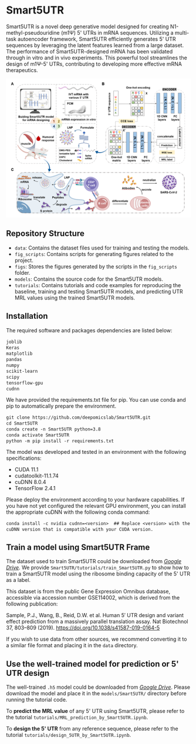 # Smart5UTR

Smart5UTR is a novel deep generative model designed for creating N1-methyl-pseudouridine (m1Ψ) 5' UTRs in mRNA sequences. Utilizing a multi-task autoencoder framework, Smart5UTR efficiently generates 5' UTR sequences by leveraging the latent features learned from a large dataset. The performance of Smart5UTR-designed mRNA has been validated through in vitro and in vivo experiments. This powerful tool streamlines the design of m1Ψ-5' UTRs, contributing to developing more effective mRNA therapeutics.

![image](https://github.com/deepomicslab/Smart5UTR/raw/main/figs/smart5utr-workflow.png)

## Repository Structure

- `data`: Contains the dataset files used for training and testing the models.
- `fig_scripts`: Contains scripts for generating figures related to the project.
- `figs`: Stores the figures generated by the scripts in the `fig_scripts` folder.
- `models`: Contains the source code for the Smart5UTR models.
- `tutorials`: Contains tutorials and code examples for reproducing the baseline, training and testing Smart5UTR models, and predicting UTR MRL values using the trained Smart5UTR models.

## Installation

The required software and packages dependencies are listed below:
```
joblib
Keras
matplotlib
pandas
numpy
scikit-learn
scipy
tensorflow-gpu
cudnn
```

We have provided the requirements.txt file for pip. You can use conda and pip to automatically prepare the environment.
```
git clone https://github.com/deepomicslab/Smart5UTR.git
cd Smart5UTR
conda create -n Smart5UTR python=3.8
conda activate Smart5UTR
python -m pip install -r requirements.txt
```

The model was developed and tested in an environment with the following specifications:

- CUDA 11.1
- cudatoolkit-11.1.74
- cuDNN 8.0.4
- TensorFlow 2.4.1

Please deploy the environment according to your hardware capabilities. If you have not yet configured the relevant GPU environment, you can install the appropriate cuDNN with the following conda command:

```
conda install -c nvidia cudnn=<version>  ## Replace <version> with the cuDNN version that is compatible with your CUDA version. 
```


## Train a model using Smart5UTR Frame

The dataset used to train Smart5UTR could be downloaded from [*Google Drive*](https://drive.google.com/drive/folders/1WBFdi0Nv15Epu3FJmOJFmKO5XoTxz1Q8?usp=share_link). We provide `Smart5UTR/tutorials/train_Smart5UTR.py` to show how to train a Smart5UTR model using the ribosome binding capacity of the 5' UTR as a label. 

This dataset is from the public Gene Expression Omnibus database, accessible via accession number GSE114002, which is derived from the following publication:

Sample, P.J., Wang, B., Reid, D.W. et al. Human 5′ UTR design and variant effect prediction from a massively parallel translation assay. Nat Biotechnol 37, 803–809 (2019). https://doi.org/10.1038/s41587-019-0164-5

If you wish to use data from other sources, we recommend converting it to a similar file format and placing it in the `data` directory.

## Use the well-trained model for prediction or 5' UTR design

The well-trained `.h5` model could be downloaded from [*Google Drive*](https://drive.google.com/drive/folders/1WBFdi0Nv15Epu3FJmOJFmKO5XoTxz1Q8?usp=share_link). Please download the model and place it in the `models/Smart5UTR/` directory before running the tutorial code. 

To **predict the MRL value** of any 5' UTR using Smart5UTR, please refer to the tutorial `tutorials/MRL_prediction_by_Smart5UTR.ipynb`.

To **design the 5' UTR** from any reference sequence, please refer to the tutorial `tutorials/design_5UTR_by_Smart5UTR.ipynb`.

